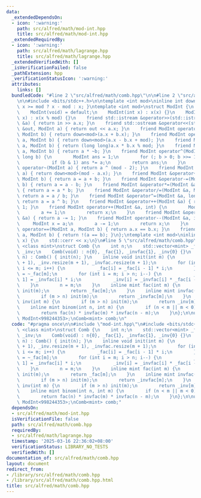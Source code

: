 ```yaml
---
data:
  _extendedDependsOn:
  - icon: ':warning:'
    path: src/alfred/math/mod-int.hpp
    title: src/alfred/math/mod-int.hpp
  _extendedRequiredBy:
  - icon: ':warning:'
    path: src/alfred/math/lagrange.hpp
    title: src/alfred/math/lagrange.hpp
  _extendedVerifiedWith: []
  _isVerificationFailed: false
  _pathExtension: hpp
  _verificationStatusIcon: ':warning:'
  attributes:
    links: []
  bundledCode: "#line 2 \"src/alfred/math/comb.hpp\"\n\n#line 2 \"src/alfred/math/mod-int.hpp\"\
    \n\n#include <bits/stdc++.h>\n\ntemplate <int mod>\ninline int down(int x) { return\
    \ x >= mod ? x - mod : x; }\ntemplate <int mod>\nstruct ModInt {\n    int x;\n\
    \    ModInt(void) = default;\n    ModInt(int x) : x(x) {}\n    ModInt(long long\
    \ x) : x(x % mod) {}\n    friend std::istream &operator>>(std::istream &in, ModInt\
    \ &a) { return in >> a.x; }\n    friend std::ostream &operator<<(std::ostream\
    \ &out, ModInt a) { return out << a.x; }\n    friend ModInt operator+(ModInt a,\
    \ ModInt b) { return down<mod>(a.x + b.x); }\n    friend ModInt operator-(ModInt\
    \ a, ModInt b) { return down<mod>(a.x - b.x + mod); }\n    friend ModInt operator*(ModInt\
    \ a, ModInt b) { return (long long)a.x * b.x % mod; }\n    friend ModInt operator/(ModInt\
    \ a, ModInt b) { return a * ~b; }\n    friend ModInt operator^(ModInt a, long\
    \ long b) {\n        ModInt ans = 1;\n        for (; b > 0; b >>= 1, a *= a)\n\
    \            if (b & 1) ans *= a;\n        return ans;\n    }\n    friend ModInt\
    \ operator~(ModInt a) { return a ^ (mod - 2); }\n    friend ModInt operator-(ModInt\
    \ a) { return down<mod>(mod - a.x); }\n    friend ModInt &operator+=(ModInt &a,\
    \ ModInt b) { return a = a + b; }\n    friend ModInt &operator-=(ModInt &a, ModInt\
    \ b) { return a = a - b; }\n    friend ModInt &operator*=(ModInt &a, ModInt b)\
    \ { return a = a * b; }\n    friend ModInt &operator/=(ModInt &a, ModInt b) {\
    \ return a = a / b; }\n    friend ModInt &operator^=(ModInt &a, long long b) {\
    \ return a = a ^ b; }\n    friend ModInt &operator++(ModInt &a) { return a +=\
    \ 1; }\n    friend ModInt operator++(ModInt &a, int) {\n        ModInt x = a;\n\
    \        a += 1;\n        return x;\n    }\n    friend ModInt &operator--(ModInt\
    \ &a) { return a -= 1; }\n    friend ModInt operator--(ModInt &a, int) {\n   \
    \     ModInt x = a;\n        a -= 1;\n        return x;\n    }\n    friend bool\
    \ operator==(ModInt a, ModInt b) { return a.x == b.x; }\n    friend bool operator!=(ModInt\
    \ a, ModInt b) { return !(a == b); }\n};\ntemplate <int mod>\ninline void __print(ModInt<mod>\
    \ x) {\n    std::cerr << x;\n}\n#line 5 \"src/alfred/math/comb.hpp\"\n\ntemplate\
    \ <class mint>\nstruct Comb {\n    int n;\n    std::vector<mint> _fac, _invfac,\
    \ _inv;\n    Comb(void) : n{0}, _fac{1}, _invfac{1}, _inv{0} {}\n    Comb(int\
    \ n) : Comb() { init(n); }\n    inline void init(int m) {\n        _fac.resize(m\
    \ + 1), _inv.resize(m + 1), _invfac.resize(m + 1);\n        for (int i = n + 1;\
    \ i <= m; i++) {\n            _fac[i] = _fac[i - 1] * i;\n        }\n        _invfac[m]\
    \ = ~_fac[m];\n        for (int i = m; i > n; i--) {\n            _invfac[i -\
    \ 1] = _invfac[i] * i;\n            _inv[i] = _invfac[i] * _fac[i - 1];\n    \
    \    }\n        n = m;\n    }\n    inline mint fac(int m) {\n        if (m > n)\
    \ init(m);\n        return _fac[m];\n    }\n    inline mint invfac(int m) {\n\
    \        if (m > n) init(m);\n        return _invfac[m];\n    }\n    inline mint\
    \ inv(int m) {\n        if (m > n) init(m);\n        return _inv[m];\n    }\n\
    \    inline mint binom(int n, int m) {\n        if (n < m || m < 0) return 0;\n\
    \        return fac(n) * invfac(m) * invfac(n - m);\n    }\n};\n\nusing mint =\
    \ ModInt<998244353>;\nComb<mint> comb;\n"
  code: "#pragma once\n\n#include \"mod-int.hpp\"\n#include <bits/stdc++.h>\n\ntemplate\
    \ <class mint>\nstruct Comb {\n    int n;\n    std::vector<mint> _fac, _invfac,\
    \ _inv;\n    Comb(void) : n{0}, _fac{1}, _invfac{1}, _inv{0} {}\n    Comb(int\
    \ n) : Comb() { init(n); }\n    inline void init(int m) {\n        _fac.resize(m\
    \ + 1), _inv.resize(m + 1), _invfac.resize(m + 1);\n        for (int i = n + 1;\
    \ i <= m; i++) {\n            _fac[i] = _fac[i - 1] * i;\n        }\n        _invfac[m]\
    \ = ~_fac[m];\n        for (int i = m; i > n; i--) {\n            _invfac[i -\
    \ 1] = _invfac[i] * i;\n            _inv[i] = _invfac[i] * _fac[i - 1];\n    \
    \    }\n        n = m;\n    }\n    inline mint fac(int m) {\n        if (m > n)\
    \ init(m);\n        return _fac[m];\n    }\n    inline mint invfac(int m) {\n\
    \        if (m > n) init(m);\n        return _invfac[m];\n    }\n    inline mint\
    \ inv(int m) {\n        if (m > n) init(m);\n        return _inv[m];\n    }\n\
    \    inline mint binom(int n, int m) {\n        if (n < m || m < 0) return 0;\n\
    \        return fac(n) * invfac(m) * invfac(n - m);\n    }\n};\n\nusing mint =\
    \ ModInt<998244353>;\nComb<mint> comb;"
  dependsOn:
  - src/alfred/math/mod-int.hpp
  isVerificationFile: false
  path: src/alfred/math/comb.hpp
  requiredBy:
  - src/alfred/math/lagrange.hpp
  timestamp: '2025-03-16 22:36:02+08:00'
  verificationStatus: LIBRARY_NO_TESTS
  verifiedWith: []
documentation_of: src/alfred/math/comb.hpp
layout: document
redirect_from:
- /library/src/alfred/math/comb.hpp
- /library/src/alfred/math/comb.hpp.html
title: src/alfred/math/comb.hpp
---
```

